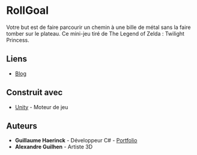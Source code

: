 # RollGoal
Votre but est de faire parcourir un chemin à une bille de métal sans la faire tomber sur le plateau. Ce mini-jeu tiré de The Legend of Zelda : Twilight Princess.

## Liens
* [Blog](http://guillaumehaerinck.com/html-project/project-roll-goal.html)

## Construit avec
* [Unity](https://unity3d.com/fr) - Moteur de jeu

## Auteurs

* **Guillaume Haerinck** - Développeur C# - [Portfolio](http://guillaumehaerinck.com/)
* **Alexandre Guilhen** - Artiste 3D
